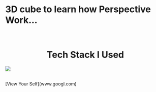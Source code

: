 # 3D cube to learn how Perspective Work... 
<br/>
<p align="center">
  <h1 align="center">Tech Stack I Used</h1>
  <a href="https://skillicons.dev">
    <img src="https://skillicons.dev/icons?i=html,css" />
  </a>
</p>  
<br/>
[View Your Self](www.googl.com)

